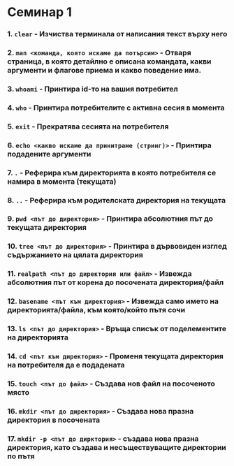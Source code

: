 # Семинар 1

### 1. `clear` - Изчиства терминала от написания текст върху него 

### 2. `man <команда, която искаме да потърсим>` - Отваря страница, в която детайлно е описана командата, какви аргументи и флагове приема и какво поведение има.

### 3. `whoami` - Принтира id-то на вашия потребител

### 4. `who` - Принтира потребителите с активна сесия в момента

### 5. `exit` - Прекратява сесията на потребителя

### 6. `echo <какво искаме да принитраме (стринг)>` - Принтира подадените аргументи

### 7. `.` - Реферира към директорията в която потребителя се намира в момента (текущата)

### 8. `..` - Реферира към родителската директория на текущата

### 9. `pwd <път до директория>` - Принтира абсолютния път до текущата директория

### 10. `tree <път до директория>` - Принтира в дървовиден изглед съдържанието на цялата директория

### 11. `realpath <път до директория или файл>` - Извежда абсолютния път от корена до посочената директория/файл

### 12. `basename <път към директория>` - Извежда само името на директорията/файла, към която/който пътя сочи

### 13. `ls <път до директория>` - Връща списък от поделементите на директорията

### 14. `cd <път към директория>` - Променя текущата директория на потребителя да е подадената

### 15. `touch <път до файл>` - Създава нов файл на посоченото място

### 16. `mkdir <път до директория>` - Създава нова празна директория в посочената

### 17. `mkdir -p <път до дирктория>` - създава нова празна директория, като създава и несъществуващите директории по пътя
